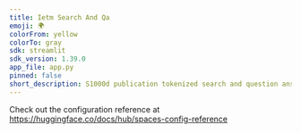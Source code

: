 ```yaml
---
title: Ietm Search And Qa
emoji: 🌍
colorFrom: yellow
colorTo: gray
sdk: streamlit
sdk_version: 1.39.0
app_file: app.py
pinned: false
short_description: S1000d publication tokenized search and question answering
---
```


Check out the configuration reference at https://huggingface.co/docs/hub/spaces-config-reference
